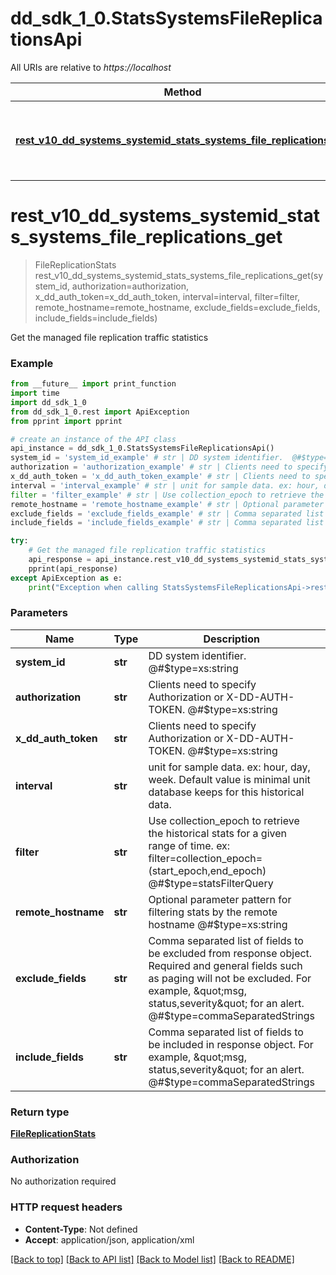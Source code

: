 # dd_sdk_1_0.StatsSystemsFileReplicationsApi

All URIs are relative to *https://localhost*

Method | HTTP request | Description
------------- | ------------- | -------------
[**rest_v10_dd_systems_systemid_stats_systems_file_replications_get**](StatsSystemsFileReplicationsApi.md#rest_v10_dd_systems_systemid_stats_systems_file_replications_get) | **GET** /rest/v1.0/dd-systems/{SYSTEM-ID}/stats/systems/file-replications | Get the managed file replication traffic statistics


# **rest_v10_dd_systems_systemid_stats_systems_file_replications_get**
> FileReplicationStats rest_v10_dd_systems_systemid_stats_systems_file_replications_get(system_id, authorization=authorization, x_dd_auth_token=x_dd_auth_token, interval=interval, filter=filter, remote_hostname=remote_hostname, exclude_fields=exclude_fields, include_fields=include_fields)

Get the managed file replication traffic statistics

### Example
```python
from __future__ import print_function
import time
import dd_sdk_1_0
from dd_sdk_1_0.rest import ApiException
from pprint import pprint

# create an instance of the API class
api_instance = dd_sdk_1_0.StatsSystemsFileReplicationsApi()
system_id = 'system_id_example' # str | DD system identifier.  @#$type=xs:string
authorization = 'authorization_example' # str | Clients need to specify Authorization or X-DD-AUTH-TOKEN.  @#$type=xs:string (optional)
x_dd_auth_token = 'x_dd_auth_token_example' # str | Clients need to specify Authorization or X-DD-AUTH-TOKEN.  @#$type=xs:string (optional)
interval = 'interval_example' # str | unit for sample data. ex: hour, day, week. Default value is minimal unit database keeps for this historical data. (optional)
filter = 'filter_example' # str | Use collection_epoch to retrieve the historical stats for a given range of time. ex: filter=collection_epoch=(start_epoch,end_epoch)  @#$type=statsFilterQuery (optional)
remote_hostname = 'remote_hostname_example' # str | Optional parameter pattern for filtering stats by the remote hostname  @#$type=xs:string (optional)
exclude_fields = 'exclude_fields_example' # str | Comma separated list of fields to be excluded from response object. Required and general fields such as paging will not be excluded. For example, \"msg, status,severity\" for an alert.  @#$type=commaSeparatedStrings (optional)
include_fields = 'include_fields_example' # str | Comma separated list of fields to be included in response object. For example, \"msg, status,severity\" for an alert.  @#$type=commaSeparatedStrings (optional)

try:
    # Get the managed file replication traffic statistics
    api_response = api_instance.rest_v10_dd_systems_systemid_stats_systems_file_replications_get(system_id, authorization=authorization, x_dd_auth_token=x_dd_auth_token, interval=interval, filter=filter, remote_hostname=remote_hostname, exclude_fields=exclude_fields, include_fields=include_fields)
    pprint(api_response)
except ApiException as e:
    print("Exception when calling StatsSystemsFileReplicationsApi->rest_v10_dd_systems_systemid_stats_systems_file_replications_get: %s\n" % e)
```

### Parameters

Name | Type | Description  | Notes
------------- | ------------- | ------------- | -------------
 **system_id** | **str**| DD system identifier.  @#$type&#x3D;xs:string | 
 **authorization** | **str**| Clients need to specify Authorization or X-DD-AUTH-TOKEN.  @#$type&#x3D;xs:string | [optional] 
 **x_dd_auth_token** | **str**| Clients need to specify Authorization or X-DD-AUTH-TOKEN.  @#$type&#x3D;xs:string | [optional] 
 **interval** | **str**| unit for sample data. ex: hour, day, week. Default value is minimal unit database keeps for this historical data. | [optional] 
 **filter** | **str**| Use collection_epoch to retrieve the historical stats for a given range of time. ex: filter&#x3D;collection_epoch&#x3D;(start_epoch,end_epoch)  @#$type&#x3D;statsFilterQuery | [optional] 
 **remote_hostname** | **str**| Optional parameter pattern for filtering stats by the remote hostname  @#$type&#x3D;xs:string | [optional] 
 **exclude_fields** | **str**| Comma separated list of fields to be excluded from response object. Required and general fields such as paging will not be excluded. For example, \&quot;msg, status,severity\&quot; for an alert.  @#$type&#x3D;commaSeparatedStrings | [optional] 
 **include_fields** | **str**| Comma separated list of fields to be included in response object. For example, \&quot;msg, status,severity\&quot; for an alert.  @#$type&#x3D;commaSeparatedStrings | [optional] 

### Return type

[**FileReplicationStats**](FileReplicationStats.md)

### Authorization

No authorization required

### HTTP request headers

 - **Content-Type**: Not defined
 - **Accept**: application/json, application/xml

[[Back to top]](#) [[Back to API list]](../README.md#documentation-for-api-endpoints) [[Back to Model list]](../README.md#documentation-for-models) [[Back to README]](../README.md)


